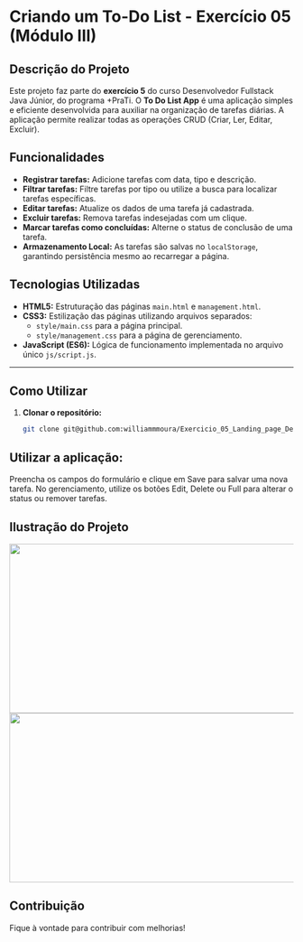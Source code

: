# Criando um To-Do List - Exercício 05 (Módulo III)

## Descrição do Projeto

Este projeto faz parte do **exercício 5** do curso Desenvolvedor Fullstack Java Júnior, do programa +PraTi. O **To Do List App** é uma aplicação simples e eficiente desenvolvida 
para auxiliar na organização de tarefas diárias. A aplicação permite realizar todas as operações CRUD (Criar, Ler, Editar, Excluir).

## Funcionalidades

- **Registrar tarefas:** Adicione tarefas com data, tipo e descrição.
- **Filtrar tarefas:** Filtre tarefas por tipo ou utilize a busca para localizar tarefas específicas.
- **Editar tarefas:** Atualize os dados de uma tarefa já cadastrada.
- **Excluir tarefas:** Remova tarefas indesejadas com um clique.
- **Marcar tarefas como concluídas:** Alterne o status de conclusão de uma tarefa.
- **Armazenamento Local:** As tarefas são salvas no `localStorage`, garantindo persistência mesmo ao recarregar a página.

## Tecnologias Utilizadas

- **HTML5:** Estruturação das páginas `main.html` e `management.html`.
- **CSS3:** Estilização das páginas utilizando arquivos separados:
  - `style/main.css` para a página principal.
  - `style/management.css` para a página de gerenciamento.
- **JavaScript (ES6):** Lógica de funcionamento implementada no arquivo único `js/script.js`.

---

## Como Utilizar

1. **Clonar o repositório:**
   ```bash
   git clone git@github.com:williammmoura/Exercicio_05_Landing_page_Dev_Fullstack_JAVA_jr_maisPraTi.git

## Utilizar a aplicação:

Preencha os campos do formulário e clique em Save para salvar uma nova tarefa.
No gerenciamento, utilize os botões Edit, Delete ou Full para alterar o status ou remover tarefas.

## Ilustração do Projeto
<div align="center">
    <img width="550" height="300" src=https://github.com/user-attachments/assets/614b0d67-e90f-4387-8ca9-32736057dfda)>
</div>

<div align="center">
    <img width="550" height="300" src=https://github.com/user-attachments/assets/09005107-db47-49f7-aa90-ef9229e16137)>
</div>

## Contribuição
Fique à vontade para contribuir com melhorias!
